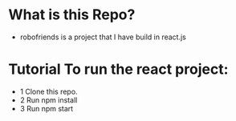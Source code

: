 # What is this Repo?

* robofriends is a project that I have  build in react.js  

# Tutorial  To run the react project:

* 1 Clone this repo.
* 2 Run npm install
* 3 Run npm start
